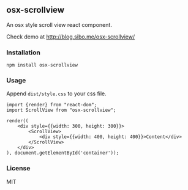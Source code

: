 ## osx-scrollview

An osx style scroll view react component.

Check demo at <http://blog.sibo.me/osx-scrollview/>

### Installation

    npm install osx-scrollview

### Usage

Append `dist/style.css` to your css file.

    import {render} from "react-dom";
    import ScrollView from "osx-scrollview";

    render((
        <div style={{width: 300, height: 300}}>
            <ScrollView>
                <div style={{width: 400, height: 400}}>Content</div>
            </ScrollView>
        </div>
    ), document.getElementById('container'));

### License

MIT
